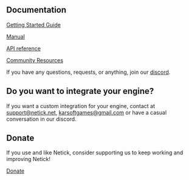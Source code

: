 
## Documentation

[Getting Started Guide](articles/getting-started-guide/0-overview.html)

[Manual](articles/understanding-client-server-model.html)

[API reference](api/index.html) 

[Community Resources](articles/community-resources.html) 
<!-- 
## Getting Started

### Unity

> [!Video https://www.youtube.com/embed/QdFDaKai96E]

### Godot

> [!Video https://www.youtube.com/embed/eqDv8rPnYwk] -->

If you have any questions, requests, or anything, join our [discord](https://discord.com/invite/uV6bfG66Fx).


## Do you want to integrate your engine?

If you want a custom integration for your engine, contact at <support@netick.net>, <karsoftgames@gmail.com> or have a casual conversation in our discord.

## Donate

If you use and like Netick, consider supporting us to keep working and improving Netick!

[Donate](https://www.patreon.com/user?u=82493081)

<!-- ## Histroy of Netick

```mermaid

%%{init: {"theme": "base", "themeVariables": {
  "background": "#000000",
  "lineColor": "#ffffff"
}}}%%

timeline
    title History of Netick
    2020 : Start of the research and development of a private custom networking solution
    2021 : Start of the process of developing that custom solution to be a complete public-facing solution
    Late 2022 : Release of Netick 1
    2023 : Start of the research and development of Netick 2
    2024 : Release of Netick 2 beta
```
 -->
